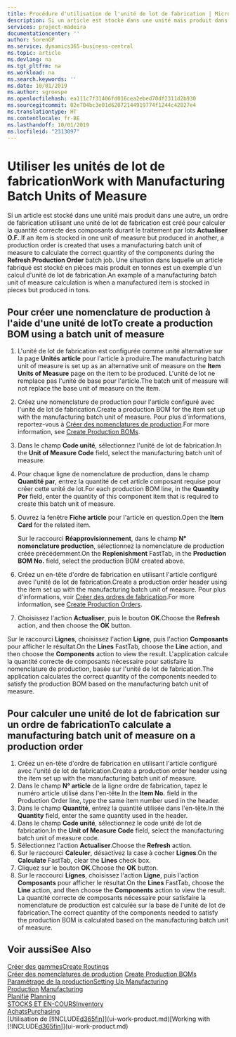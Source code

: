 ```yaml
---
title: Procédure d'utilisation de l'unité de lot de fabrication | Microsoft Docs
description: Si un article est stocké dans une unité mais produit dans une autre, l'ordre de fabrication doit utiliser une unité de lot de fabrication pour calculer la quantité correcte des composants. Une situation dans laquelle un article fabriqué est stocké en pièces mais produit en tonnes est un exemple d'un calcul d'unité de lot de fabrication.
services: project-madeira
documentationcenter: ''
author: SorenGP
ms.service: dynamics365-business-central
ms.topic: article
ms.devlang: na
ms.tgt_pltfrm: na
ms.workload: na
ms.search.keywords: ''
ms.date: 10/01/2019
ms.author: sgroespe
ms.openlocfilehash: ea111c7f31406fd016cea2ebed70df2311d2b930
ms.sourcegitcommit: 02e704bc3e01d62072144919774f1244c42827e4
ms.translationtype: HT
ms.contentlocale: fr-BE
ms.lasthandoff: 10/01/2019
ms.locfileid: "2313097"
---
```

# <a name="work-with-manufacturing-batch-units-of-measure"></a><span data-ttu-id="0e9ea-104">Utiliser les unités de lot de fabrication</span><span class="sxs-lookup"><span data-stu-id="0e9ea-104">Work with Manufacturing Batch Units of Measure</span></span>
<span data-ttu-id="0e9ea-105">Si un article est stocké dans une unité mais produit dans une autre, un ordre de fabrication utilisant une unité de lot de fabrication est créé pour calculer la quantité correcte des composants durant le traitement par lots **Actualiser O.F.**.</span><span class="sxs-lookup"><span data-stu-id="0e9ea-105">If an item is stocked in one unit of measure but produced in another, a production order is created that uses a manufacturing batch unit of measure to calculate the correct quantity of the components during the **Refresh Production Order** batch job.</span></span> <span data-ttu-id="0e9ea-106">Une situation dans laquelle un article fabriqué est stocké en pièces mais produit en tonnes est un exemple d'un calcul d'unité de lot de fabrication.</span><span class="sxs-lookup"><span data-stu-id="0e9ea-106">An example of a manufacturing batch unit of measure calculation is when a manufactured item is stocked in pieces but produced in tons.</span></span>  

## <a name="to-create-a-production-bom-using-a-batch-unit-of-measure"></a><span data-ttu-id="0e9ea-107">Pour créer une nomenclature de production à l'aide d'une unité de lot</span><span class="sxs-lookup"><span data-stu-id="0e9ea-107">To create a production BOM using a batch unit of measure</span></span>  
1.  <span data-ttu-id="0e9ea-108">L'unité de lot de fabrication est configurée comme unité alternative sur la page **Unités article** pour l'article à produire.</span><span class="sxs-lookup"><span data-stu-id="0e9ea-108">The manufacturing batch unit of measure is set up as an alternative unit of measure on the **Item Units of Measure** page on the item to be produced.</span></span> <span data-ttu-id="0e9ea-109">L'unité de lot ne remplace pas l'unité de base pour l'article.</span><span class="sxs-lookup"><span data-stu-id="0e9ea-109">The batch unit of measure will not replace the base unit of measure on the item.</span></span>  
2.  <span data-ttu-id="0e9ea-110">Créez une nomenclature de production pour l'article configuré avec l'unité de lot de fabrication.</span><span class="sxs-lookup"><span data-stu-id="0e9ea-110">Create a production BOM for the item set up with the manufacturing batch unit of measure.</span></span> <span data-ttu-id="0e9ea-111">Pour plus d'informations, reportez-vous à [Créer des nomenclatures de production](production-how-to-create-production-boms.md).</span><span class="sxs-lookup"><span data-stu-id="0e9ea-111">For more information, see [Create Production BOMs](production-how-to-create-production-boms.md).</span></span>  
3.  <span data-ttu-id="0e9ea-112">Dans le champ **Code unité**, sélectionnez l'unité de lot de fabrication.</span><span class="sxs-lookup"><span data-stu-id="0e9ea-112">In the **Unit of Measure Code** field, select the manufacturing batch unit of measure.</span></span>  
4.  <span data-ttu-id="0e9ea-113">Pour chaque ligne de nomenclature de production, dans le champ **Quantité par**, entrez la quantité de cet article composant requise pour créer cette unité de lot.</span><span class="sxs-lookup"><span data-stu-id="0e9ea-113">For each production BOM line, in the **Quantity Per** field, enter the quantity of this component item that is required to create this batch unit of measure.</span></span>  
5.  <span data-ttu-id="0e9ea-114">Ouvrez la fenêtre **Fiche article** pour l'article en question.</span><span class="sxs-lookup"><span data-stu-id="0e9ea-114">Open the **Item Card** for the related item.</span></span>  

    <span data-ttu-id="0e9ea-115">Sur le raccourci **Réapprovisionnement**, dans le champ **N° nomenclature production**, sélectionnez la nomenclature de production créée précédemment.</span><span class="sxs-lookup"><span data-stu-id="0e9ea-115">On the **Replenishment** FastTab, in the **Production BOM No.** field, select the production BOM created above.</span></span>  
6.  <span data-ttu-id="0e9ea-116">Créez un en-tête d'ordre de fabrication en utilisant l'article configuré avec l'unité de lot de fabrication.</span><span class="sxs-lookup"><span data-stu-id="0e9ea-116">Create a production order header using the item set up with the manufacturing batch unit of measure.</span></span> <span data-ttu-id="0e9ea-117">Pour plus d'informations, voir [Créer des ordres de fabrication](production-how-to-create-production-orders.md).</span><span class="sxs-lookup"><span data-stu-id="0e9ea-117">For more information, see [Create Production Orders](production-how-to-create-production-orders.md).</span></span>  
7.  <span data-ttu-id="0e9ea-118">Choisissez l'action **Actualiser**, puis le bouton **OK**.</span><span class="sxs-lookup"><span data-stu-id="0e9ea-118">Choose the **Refresh** action, and then choose  the **OK** button.</span></span>  

<span data-ttu-id="0e9ea-119">Sur le raccourci **Lignes**, choisissez l'action **Ligne**, puis l'action **Composants** pour afficher le résultat.</span><span class="sxs-lookup"><span data-stu-id="0e9ea-119">On the **Lines** FastTab, choose the **Line** action, and then choose the **Components** action to view the result.</span></span> <span data-ttu-id="0e9ea-120">L'application calcule la quantité correcte de composants nécessaire pour satisfaire la nomenclature de production, basée sur l'unité de lot de fabrication.</span><span class="sxs-lookup"><span data-stu-id="0e9ea-120">The application calculates the correct quantity of the components needed to satisfy the production BOM based on the manufacturing batch unit of measure.</span></span>  

## <a name="to-calculate-a-manufacturing-batch-unit-of-measure-on-a-production-order"></a><span data-ttu-id="0e9ea-121">Pour calculer une unité de lot de fabrication sur un ordre de fabrication</span><span class="sxs-lookup"><span data-stu-id="0e9ea-121">To calculate a manufacturing batch unit of measure on a production order</span></span>  
1.  <span data-ttu-id="0e9ea-122">Créez un en-tête d'ordre de fabrication en utilisant l'article configuré avec l'unité de lot de fabrication.</span><span class="sxs-lookup"><span data-stu-id="0e9ea-122">Create a production order header using the item set up with the manufacturing batch unit of measure.</span></span>  
2.  <span data-ttu-id="0e9ea-123">Dans le champ **N° article** de la ligne ordre de fabrication, tapez le numéro article utilisé dans l'en-tête.</span><span class="sxs-lookup"><span data-stu-id="0e9ea-123">In the **Item No.** field in the Production Order line, type the same item number used in the header.</span></span>  
3.  <span data-ttu-id="0e9ea-124">Dans le champ **Quantité**, entrez la quantité utilisée dans l'en-tête.</span><span class="sxs-lookup"><span data-stu-id="0e9ea-124">In the **Quantity** field, enter the same quantity used in the header.</span></span>  
4.  <span data-ttu-id="0e9ea-125">Dans le champ **Code unité**, sélectionnez le code unité de lot de fabrication.</span><span class="sxs-lookup"><span data-stu-id="0e9ea-125">In the **Unit of Measure Code** field, select the manufacturing batch unit of measure code.</span></span>  
5.  <span data-ttu-id="0e9ea-126">Sélectionnez l'action **Actualiser**.</span><span class="sxs-lookup"><span data-stu-id="0e9ea-126">Choose the **Refresh** action.</span></span>
6.  <span data-ttu-id="0e9ea-127">Sur le raccourci **Calculer**, désactivez la case à cocher **Lignes**.</span><span class="sxs-lookup"><span data-stu-id="0e9ea-127">On the **Calculate** FastTab, clear the **Lines** check box.</span></span>  
7.  <span data-ttu-id="0e9ea-128">Cliquez sur le bouton **OK**.</span><span class="sxs-lookup"><span data-stu-id="0e9ea-128">Choose the **OK** button.</span></span>  
8.  <span data-ttu-id="0e9ea-129">Sur le raccourci **Lignes**, choisissez l'action **Ligne**, puis l'action **Composants** pour afficher le résultat.</span><span class="sxs-lookup"><span data-stu-id="0e9ea-129">On the **Lines** FastTab, choose the **Line** action, and then choose the **Components** action to view the result.</span></span> <span data-ttu-id="0e9ea-130">La quantité correcte de composants nécessaire pour satisfaire la nomenclature de production est calculée sur la base de l'unité de lot de fabrication.</span><span class="sxs-lookup"><span data-stu-id="0e9ea-130">The correct quantity of the components needed to satisfy the production BOM is calculated based on the manufacturing batch unit of measure.</span></span>  

## <a name="see-also"></a><span data-ttu-id="0e9ea-131">Voir aussi</span><span class="sxs-lookup"><span data-stu-id="0e9ea-131">See Also</span></span>  
[<span data-ttu-id="0e9ea-132">Créer des gammes</span><span class="sxs-lookup"><span data-stu-id="0e9ea-132">Create Routings</span></span>](production-how-to-create-routings.md)  
<span data-ttu-id="0e9ea-133">[Créer des nomenclatures de production](production-how-to-create-production-boms.md)   </span><span class="sxs-lookup"><span data-stu-id="0e9ea-133">[Create Production BOMs](production-how-to-create-production-boms.md)   </span></span>  
[<span data-ttu-id="0e9ea-134">Paramétrage de la production</span><span class="sxs-lookup"><span data-stu-id="0e9ea-134">Setting Up Manufacturing</span></span>](production-configure-production-processes.md)  
<span data-ttu-id="0e9ea-135">[Production](production-manage-manufacturing.md)  </span><span class="sxs-lookup"><span data-stu-id="0e9ea-135">[Manufacturing](production-manage-manufacturing.md)  </span></span>  
<span data-ttu-id="0e9ea-136">[Planifié](production-planning.md) </span><span class="sxs-lookup"><span data-stu-id="0e9ea-136">[Planning](production-planning.md) </span></span>  
[<span data-ttu-id="0e9ea-137">STOCKS ET EN-COURS</span><span class="sxs-lookup"><span data-stu-id="0e9ea-137">Inventory</span></span>](inventory-manage-inventory.md)  
[<span data-ttu-id="0e9ea-138">Achats</span><span class="sxs-lookup"><span data-stu-id="0e9ea-138">Purchasing</span></span>](purchasing-manage-purchasing.md)  
<span data-ttu-id="0e9ea-139">[Utilisation de [!INCLUDE[d365fin](includes/d365fin_md.md)]](ui-work-product.md)</span><span class="sxs-lookup"><span data-stu-id="0e9ea-139">[Working with [!INCLUDE[d365fin](includes/d365fin_md.md)]](ui-work-product.md)</span></span>  
